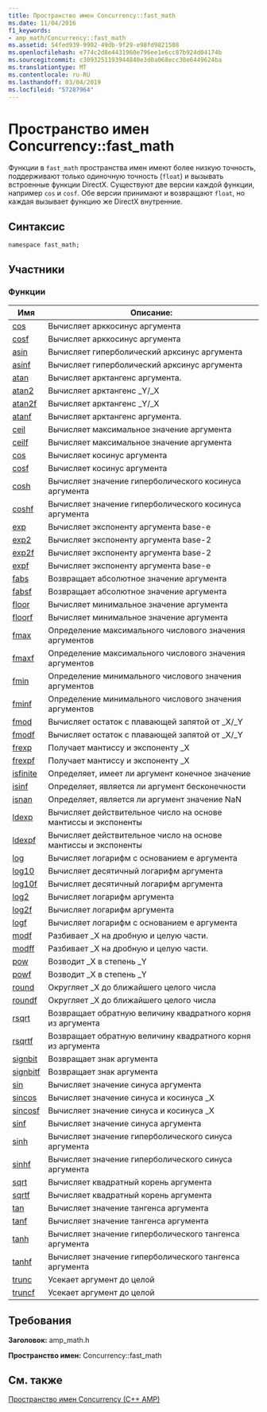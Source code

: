 ```yaml
---
title: Пространство имен Concurrency::fast_math
ms.date: 11/04/2016
f1_keywords:
- amp_math/Concurrency::fast_math
ms.assetid: 54fed939-9902-49db-9f29-e98fd9821508
ms.openlocfilehash: e774c2d8e4431960e796ee1e6cc87b924d04174b
ms.sourcegitcommit: c3093251193944840e3d0a068ecc30e6449624ba
ms.translationtype: MT
ms.contentlocale: ru-RU
ms.lasthandoff: 03/04/2019
ms.locfileid: "57287964"
---
```

# <a name="concurrencyfastmath-namespace"></a>Пространство имен Concurrency::fast_math

Функции в `fast_math` пространства имен имеют более низкую точность, поддерживают только одиночную точность (`float`) и вызывать встроенные функции DirectX. Существуют две версии каждой функции, например `cos` и `cosf`. Обе версии принимают и возвращают `float`, но каждая вызывает функцию же DirectX внутренние.

## <a name="syntax"></a>Синтаксис

```
namespace fast_math;
```

## <a name="members"></a>Участники

### <a name="functions"></a>Функции

|Имя|Описание:|
|----------|-----------------|
|[cos](concurrency-fast-math-namespace-functions.md#cos)|Вычисляет арккосинус аргумента|
|[cosf](concurrency-fast-math-namespace-functions.md#cosf)|Вычисляет арккосинус аргумента|
|[asin](concurrency-fast-math-namespace-functions.md#asin)|Вычисляет гиперболический арксинус аргумента|
|[asinf](concurrency-fast-math-namespace-functions.md#asinf)|Вычисляет гиперболический арксинус аргумента|
|[atan](concurrency-fast-math-namespace-functions.md#atan)|Вычисляет арктангенс аргумента.|
|[atan2](concurrency-fast-math-namespace-functions.md#atan2)|Вычисляет арктангенс _Y/_X|
|[atan2f](concurrency-fast-math-namespace-functions.md#atan2f)|Вычисляет арктангенс _Y/_X|
|[atanf](concurrency-fast-math-namespace-functions.md#atanf)|Вычисляет арктангенс аргумента.|
|[ceil](concurrency-fast-math-namespace-functions.md#ceil)|Вычисляет максимальное значение аргумента|
|[ceilf](concurrency-fast-math-namespace-functions.md#ceilf)|Вычисляет максимальное значение аргумента|
|[cos](concurrency-fast-math-namespace-functions.md#cos)|Вычисляет косинус аргумента|
|[cosf](concurrency-fast-math-namespace-functions.md#cosf)|Вычисляет косинус аргумента|
|[cosh](concurrency-fast-math-namespace-functions.md#cosh)|Вычисляет значение гиперболического косинуса аргумента|
|[coshf](concurrency-fast-math-namespace-functions.md#coshf)|Вычисляет значение гиперболического косинуса аргумента|
|[exp](concurrency-fast-math-namespace-functions.md#exp)|Вычисляет экспоненту аргумента base-e|
|[exp2](concurrency-fast-math-namespace-functions.md#exp2)|Вычисляет экспоненту аргумента base-2|
|[exp2f](concurrency-fast-math-namespace-functions.md#exp2f)|Вычисляет экспоненту аргумента base-2|
|[expf](concurrency-fast-math-namespace-functions.md#expf)|Вычисляет экспоненту аргумента base-e|
|[fabs](concurrency-fast-math-namespace-functions.md#fabs)|Возвращает абсолютное значение аргумента|
|[fabsf](concurrency-fast-math-namespace-functions.md#fabsf)|Возвращает абсолютное значение аргумента|
|[floor](concurrency-fast-math-namespace-functions.md#floor)|Вычисляет минимальное значение аргумента|
|[floorf](concurrency-fast-math-namespace-functions.md#floorf)|Вычисляет минимальное значение аргумента|
|[fmax](concurrency-fast-math-namespace-functions.md#fmax)|Определение максимального числового значения аргументов|
|[fmaxf](concurrency-fast-math-namespace-functions.md#fmaxf)|Определение максимального числового значения аргументов|
|[fmin](concurrency-fast-math-namespace-functions.md#fmin)|Определение минимального числового значения аргументов|
|[fminf](concurrency-fast-math-namespace-functions.md#fminf)|Определение минимального числового значения аргументов|
|[fmod](concurrency-fast-math-namespace-functions.md#fmod)|Вычисляет остаток с плавающей запятой от _X/_Y|
|[fmodf](concurrency-fast-math-namespace-functions.md#fmodf)|Вычисляет остаток с плавающей запятой от _X/_Y|
|[frexp](concurrency-fast-math-namespace-functions.md#frexp)|Получает мантиссу и экспоненту _X|
|[frexpf](concurrency-fast-math-namespace-functions.md#frexpf)|Получает мантиссу и экспоненту _X|
|[isfinite](concurrency-fast-math-namespace-functions.md#isfinite)|Определяет, имеет ли аргумент конечное значение|
|[isinf](concurrency-fast-math-namespace-functions.md#isinf)|Определяет, является ли аргумент бесконечности|
|[isnan](concurrency-fast-math-namespace-functions.md#isnan)|Определяет, является ли аргумент значение NaN|
|[ldexp](concurrency-fast-math-namespace-functions.md#ldexp)|Вычисляет действительное число на основе мантиссы и экспоненты|
|[ldexpf](concurrency-fast-math-namespace-functions.md#ldexpf)|Вычисляет действительное число на основе мантиссы и экспоненты|
|[log](concurrency-fast-math-namespace-functions.md#log)|Вычисляет логарифм с основанием e аргумента|
|[log10](concurrency-fast-math-namespace-functions.md#log10)|Вычисляет десятичный логарифм аргумента|
|[log10f](concurrency-fast-math-namespace-functions.md#log10f)|Вычисляет десятичный логарифм аргумента|
|[log2](concurrency-fast-math-namespace-functions.md#log2)|Вычисляет логарифм аргумента|
|[log2f](concurrency-fast-math-namespace-functions.md#log2f)|Вычисляет логарифм аргумента|
|[logf](concurrency-fast-math-namespace-functions.md#logf)|Вычисляет логарифм с основанием e аргумента|
|[modf](concurrency-fast-math-namespace-functions.md#modf)|Разбивает _X на дробную и целую части.|
|[modff](concurrency-fast-math-namespace-functions.md#modff)|Разбивает _X на дробную и целую части.|
|[pow](concurrency-fast-math-namespace-functions.md#pow)|Возводит _X в степень _Y|
|[powf](concurrency-fast-math-namespace-functions.md#powf)|Возводит _X в степень _Y|
|[round](concurrency-fast-math-namespace-functions.md#round)|Округляет _X до ближайшего целого числа|
|[roundf](concurrency-fast-math-namespace-functions.md#roundf)|Округляет _X до ближайшего целого числа|
|[rsqrt](concurrency-fast-math-namespace-functions.md#rsqrt)|Возвращает обратную величину квадратного корня из аргумента|
|[rsqrtf](concurrency-fast-math-namespace-functions.md#rsqrtf)|Возвращает обратную величину квадратного корня из аргумента|
|[signbit](concurrency-fast-math-namespace-functions.md#signbit)|Возвращает знак аргумента|
|[signbitf](concurrency-fast-math-namespace-functions.md#signbitf)|Возвращает знак аргумента|
|[sin](concurrency-fast-math-namespace-functions.md#sin)|Вычисляет значение синуса аргумента|
|[sincos](concurrency-fast-math-namespace-functions.md#sincos)|Вычисляет значение синуса и косинуса _X|
|[sincosf](concurrency-fast-math-namespace-functions.md#sincosf)|Вычисляет значение синуса и косинуса _X|
|[sinf](concurrency-fast-math-namespace-functions.md#sinf)|Вычисляет значение синуса аргумента|
|[sinh](concurrency-fast-math-namespace-functions.md#sinh)|Вычисляет значение гиперболического синуса аргумента|
|[sinhf](concurrency-fast-math-namespace-functions.md#sinhf)|Вычисляет значение гиперболического синуса аргумента|
|[sqrt](concurrency-fast-math-namespace-functions.md#sqrt)|Вычисляет квадратный корень аргумента|
|[sqrtf](concurrency-fast-math-namespace-functions.md#sqrtf)|Вычисляет квадратный корень аргумента|
|[tan](concurrency-fast-math-namespace-functions.md#tan)|Вычисляет значение тангенса аргумента|
|[tanf](concurrency-fast-math-namespace-functions.md#tanf)|Вычисляет значение тангенса аргумента|
|[tanh](concurrency-fast-math-namespace-functions.md#tanh)|Вычисляет значение гиперболического тангенса аргумента|
|[tanhf](concurrency-fast-math-namespace-functions.md#tanhf)|Вычисляет значение гиперболического тангенса аргумента|
|[trunc](concurrency-fast-math-namespace-functions.md#trunc)|Усекает аргумент до целой|
|[truncf](concurrency-fast-math-namespace-functions.md#truncf)|Усекает аргумент до целой|

## <a name="requirements"></a>Требования

**Заголовок:** amp_math.h

**Пространство имен:** Concurrency::fast_math

## <a name="see-also"></a>См. также

[Пространство имен Concurrency (C++ AMP)](concurrency-namespace-cpp-amp.md)
